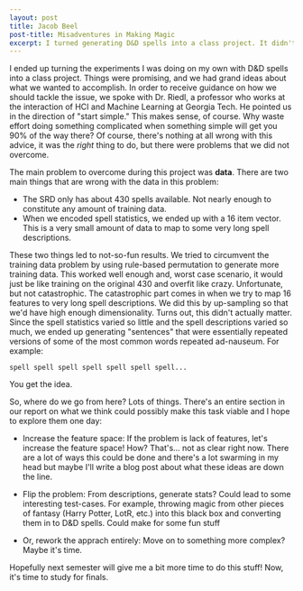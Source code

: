 ```yaml
---
layout: post
title: Jacob Beel
post-title: Misadventures in Making Magic
excerpt: I turned generating D&D spells into a class project. It didn't work out.
---
```


I ended up turning the experiments I was doing on my own with D&D spells into a class project. Things were promising, and we had grand ideas about what we wanted to accomplish. In order to receive guidance on how we should tackle the issue, we spoke with Dr. Riedl, a professor who works at the interaction of HCI and Machine Learning at Georgia Tech. He pointed us in the direction of "start simple." This makes sense, of course. Why waste effort doing something complicated when something simple will get you 90% of the way there? Of course, there's nothing at all wrong with this advice, it was the _right_ thing to do, but there were problems that we did not overcome.

The main problem to overcome during this project was __data__. There are two main things that are wrong with the data in this problem:

- The SRD only has about 430 spells available. Not nearly enough to constitute any amount of training data.
- When we encoded spell statistics, we ended up with a 16 item vector. This is a very small amount of data to map to some very long spell descriptions.

These two things led to not-so-fun results. We tried to circumvent the training data problem by using rule-based permutation to generate more training data. This worked well enough and, worst case scenario, it would just be like training on the original 430 and overfit like crazy. Unfortunate, but not catastrophic. The catastrophic part comes in when we try to map 16 features to very long spell descriptions. We did this by up-sampling so that we'd have high enough dimensionality. Turns out, this didn't actually matter. Since the spell statistics varied so little and the spell descriptions varied so much, we ended up generating "sentences" that were essentially repeated versions of some of the most common words repeated ad-nauseum. For example:

`spell spell spell spell spell spell spell...`

You get the idea.

So, where do we go from here? Lots of things. There's an entire section in our report on what we think could possibly make this task viable and I hope to explore them one day:

- Increase the feature space: If the problem is lack of features, let's increase the feature space! How? That's... not as clear right now. There are a lot of ways this could be done and there's a lot swarming in my head but maybe I'll write a blog post about what these ideas are down the line.

- Flip the problem: From descriptions, generate stats? Could lead to some interesting test-cases. For example, throwing magic from other pieces of fantasy (Harry Potter, LotR, etc.) into this black box and converting them in to D&D spells. Could make for some fun stuff

- Or, rework the apprach entirely: Move on to something more complex? Maybe it's time.

Hopefully next semester will give me a bit more time to do this stuff! Now, it's time to study for finals.